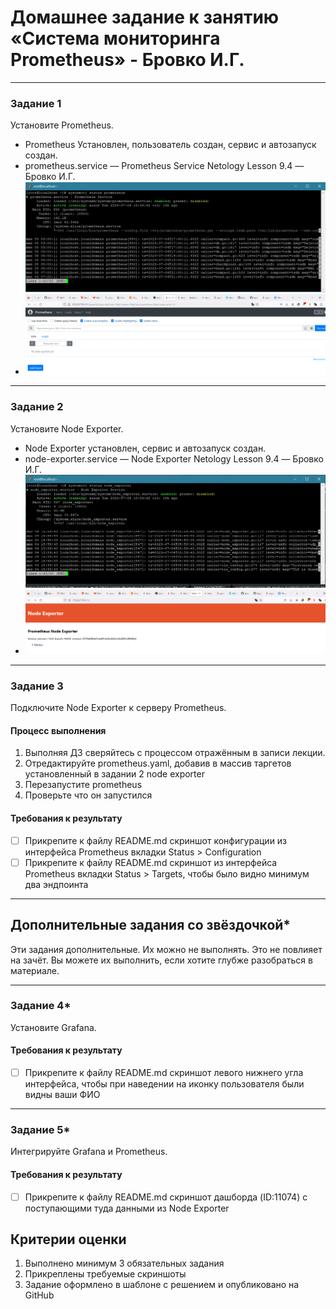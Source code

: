 # Домашнее задание к занятию «Система мониторинга Prometheus» - Бровко И.Г.

---

### Задание 1
Установите Prometheus.

* Prometheus Установлен, пользователь создан, сервис и автозапуск создан.
* prometheus.service — Prometheus Service Netology Lesson 9.4 — Бровко И.Г. ![скрин](img/hw-04/1-1.png)
* ![скрин](img/hw-04/1-2.png)


---

### Задание 2
Установите Node Exporter.

* Node Exporter установлен, сервис и автозапуск создан.
* node-exporter.service — Node Exporter Netology Lesson 9.4 — Бровко И.Г. ![скрин](img/hw-04/2-1.png)
* ![скрин](img/hw-04/2-2.png)

---

### Задание 3
Подключите Node Exporter к серверу Prometheus.

#### Процесс выполнения
1. Выполняя ДЗ сверяйтесь с процессом отражённым в записи лекции.
2. Отредактируйте prometheus.yaml, добавив в массив таргетов установленный в задании 2 node exporter
3. Перезапустите prometheus
4. Проверьте что он запустился

#### Требования к результату
- [ ] Прикрепите к файлу README.md скриншот конфигурации из интерфейса Prometheus вкладки Status > Configuration
- [ ] Прикрепите к файлу README.md скриншот из интерфейса Prometheus вкладки Status > Targets, чтобы было видно минимум два эндпоинта

---
## Дополнительные задания со звёздочкой*
Эти задания дополнительные. Их можно не выполнять. Это не повлияет на зачёт. Вы можете их выполнить, если хотите глубже разобраться в материале.

---

### Задание 4*
Установите Grafana.

#### Требования к результату
- [ ] Прикрепите к файлу README.md скриншот левого нижнего угла интерфейса, чтобы при наведении на иконку пользователя были видны ваши ФИО

---

### Задание 5*
Интегрируйте Grafana и Prometheus.

#### Требования к результату
- [ ] Прикрепите к файлу README.md скриншот дашборда (ID:11074) с поступающими туда данными из Node Exporter

## Критерии оценки
1. Выполнено минимум 3 обязательных задания
2. Прикреплены требуемые скриншоты
3. Задание оформлено в шаблоне с решением и опубликовано на GitHub



